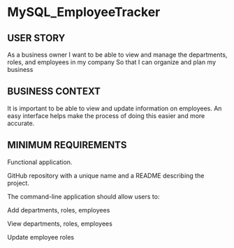 # MySQL_EmployeeTracker

## USER STORY

As a business owner
I want to be able to view and manage the departments, roles, and employees in my company
So that I can organize and plan my business

## BUSINESS CONTEXT

It is important to be able to view and update information on employees. An easy interface helps make the process of doing this easier and more accurate.

## MINIMUM REQUIREMENTS

Functional application.

GitHub repository with a unique name and a README describing the project.

The command-line application should allow users to:

Add departments, roles, employees

View departments, roles, employees

Update employee roles
